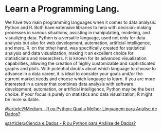 # Learn a Programming Lang. 

We have two main programming languages when it comes to data analysis: Python and R. Both have extensive libraries to help with decision-making processes in various situations, assisting in manipulating, modeling, and visualizing data. Python is a versatile language, used not only for data analysis but also for web development, automation, artificial intelligence, and more. R, on the other hand, was specifically created for statistical analysis and data visualization, making it an excellent choice for statisticians and researchers. It is known for its advanced visualization capabilities, allowing the creation of highly customizable and sophisticated graphs and plots.
With potential doubts about which language to choose to advance in a data career, it is ideal to consider your goals and/or the current market needs and choose which language to learn. If you are more interested in a career that combines data analysis with software development, automation, or artificial intelligence, Python may be the best choice. If your focus is purely on statistics and data visualization, R might be more suitable.

[@article@Medium - R ou Python: Qual a Melhor Linguagem para Análise de Dados?](https://medium.com/creditas-tech/r-ou-python-qual-a-melhor-linguagem-para-an%C3%A1lise-de-dados-5d078d99bda3)

[@article@Ciencia e Dados - R ou Python para Análise de Dados?](https://www.cienciaedados.com/r-ou-python-para-analise-de-dados/)
